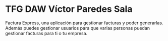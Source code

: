 # TFG DAW Víctor Paredes Sala
Factura Express, una aplicación para gestionar facturas y poder generarlas. Además puedes gestionar usuarios para que varias personas puedan gestionar facturas para ti o tu empresa.

